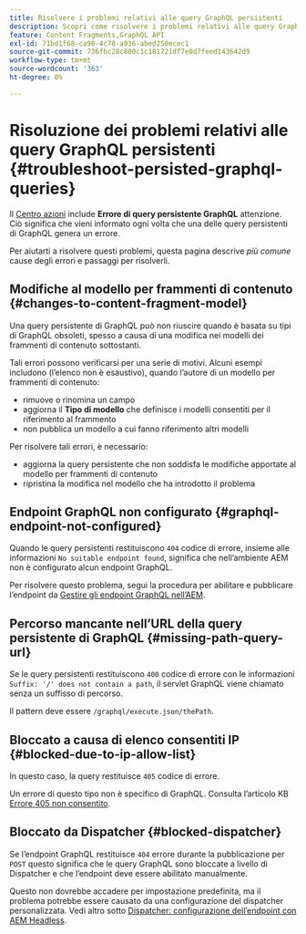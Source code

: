 ```yaml
---
title: Risolvere i problemi relativi alle query GraphQL persistenti
description: Scopri come risolvere i problemi relativi alle query GraphQL persistenti in Adobe Experience Manager as a Cloud Service.
feature: Content Fragments,GraphQL API
exl-id: 71bd1f68-ca96-4c78-a936-abed250ecec1
source-git-commit: 736fbc28c800c1c181721df7e0d7feed143642d9
workflow-type: tm+mt
source-wordcount: '363'
ht-degree: 0%

---
```


# Risoluzione dei problemi relativi alle query GraphQL persistenti {#troubleshoot-persisted-graphql-queries}

Il [Centro azioni](/help/operations/actions-center.md) include **Errore di query persistente GraphQL** attenzione. Ciò significa che vieni informato ogni volta che una delle query persistenti di GraphQL genera un errore.

Per aiutarti a risolvere questi problemi, questa pagina descrive *più comune* cause degli errori e passaggi per risolverli.

## Modifiche al modello per frammenti di contenuto {#changes-to-content-fragment-model}

Una query persistente di GraphQL può non riuscire quando è basata su tipi di GraphQL obsoleti, spesso a causa di una modifica nei modelli dei frammenti di contenuto sottostanti.

Tali errori possono verificarsi per una serie di motivi. Alcuni esempi includono (l’elenco non è esaustivo), quando l’autore di un modello per frammenti di contenuto:

* rimuove o rinomina un campo
* aggiorna il **Tipo di modello** che definisce i modelli consentiti per il riferimento al frammento
* non pubblica un modello a cui fanno riferimento altri modelli

Per risolvere tali errori, è necessario:

* aggiorna la query persistente che non soddisfa le modifiche apportate al modello per frammenti di contenuto
* ripristina la modifica nel modello che ha introdotto il problema

## Endpoint GraphQL non configurato {#graphql-endpoint-not-configured}

Quando le query persistenti restituiscono `404` codice di errore, insieme alle informazioni `No suitable endpoint found`, significa che nell’ambiente AEM non è configurato alcun endpoint GraphQL.

Per risolvere questo problema, segui la procedura per abilitare e pubblicare l’endpoint da [Gestire gli endpoint GraphQL nell’AEM](/help/headless/graphql-api/graphql-endpoint.md).

## Percorso mancante nell’URL della query persistente di GraphQL {#missing-path-query-url}

Se le query persistenti restituiscono `400` codice di errore con le informazioni `Suffix: '/' does not contain a path`, il servlet GraphQL viene chiamato senza un suffisso di percorso.

Il pattern deve essere `/graphql/execute.json/thePath`.

## Bloccato a causa di elenco consentiti IP {#blocked-due-to-ip-allow-list}

In questo caso, la query restituisce `405` codice di errore.

Un errore di questo tipo non è specifico di GraphQL. Consulta l’articolo KB [Errore 405 non consentito](https://experienceleague.adobe.com/en/docs/experience-cloud-kcs/kbarticles/ka-20824).

## Bloccato da Dispatcher {#blocked-dispatcher}

Se l’endpoint GraphQL restituisce `404` errore durante la pubblicazione per `POST` questo significa che le query GraphQL sono bloccate a livello di Dispatcher e che l’endpoint deve essere abilitato manualmente.

Questo non dovrebbe accadere per impostazione predefinita, ma il problema potrebbe essere causato da una configurazione del dispatcher personalizzata. Vedi altro sotto [Dispatcher: configurazione dell’endpoint con AEM Headless](/help/headless/deployment/dispatcher.md).
